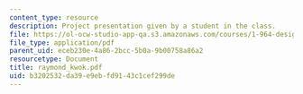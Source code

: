 ```yaml
---
content_type: resource
description: Project presentation given by a student in the class.
file: https://ol-ocw-studio-app-qa.s3.amazonaws.com/courses/1-964-design-for-sustainability-fall-2006/b3202532da39e9ebfd9143c1cef299de_raymond_kwok.pdf
file_type: application/pdf
parent_uid: eceb230e-4a86-2bcc-5b0a-9b00758a86a2
resourcetype: Document
title: raymond_kwok.pdf
uid: b3202532-da39-e9eb-fd91-43c1cef299de
---
```

